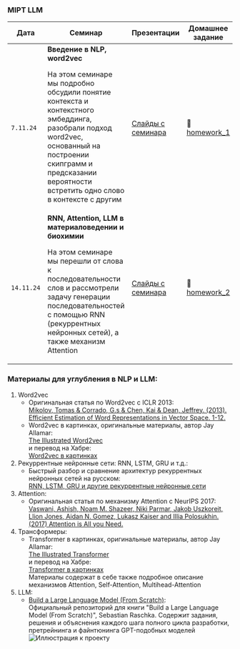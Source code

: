 ### MIPT LLM

| Дата     |    Семинар                                  | Презентации            |     Домашнее задание |
| ---------|-------------------------------------------------------| -----------------------|----------------------|
| `7.11.24`  |**Введение в NLP, word2vec**<p>На этом семинаре мы подробно обсудили понятие контекста и контекстного эмбеддинга, разобрали подход word2vec, основанный на построении скипграмм и предсказании вероятности встретить одно слово в контексте с другим | [Слайды с семинара](https://github.com/YanaPropad/MIPT_LLM/blob/main/Введение%20в%20NLP%2C%20LLM%20%20в%20материаловедении%20и%20химии%20-%20часть%201.pdf)|&#128193;[homework_1](https://github.com/YanaPropad/MIPT_LLM/tree/main/homework_1)|
| `14.11.24` |**RNN, Attention, LLM в материаловедении и биохимии**<p>На этом семинаре мы перешли от слова к последовательности слов и рассмотрели задачу генерации последовательностей с помощью RNN (рекуррентных нейронных сетей), а также механизм Attention | [Слайды с семинара](https://github.com/YanaPropad/MIPT_LLM/blob/main/Введение%20в%20NLP%2C%20LLM%20%20в%20материаловедении%20и%20химии%20-%20часть%202.pdf)|&#128193;[homework_2](https://github.com/YanaPropad/MIPT_LLM/tree/main/homework_2)|

### Материалы для углубления в NLP и LLM:
1. Word2vec
   - Оригинальная статья по Word2vec с ICLR 2013:<br>
     [Mikolov, Tomas & Corrado, G.s & Chen, Kai & Dean, Jeffrey. (2013). Efficient Estimation of Word Representations in Vector Space. 1-12.](https://arxiv.org/abs/1301.3781)
   - Word2vec в картинках, оригинальные материалы, автор Jay Allamar:<br>
     [The Illustrated Word2vec](https://jalammar.github.io/illustrated-word2vec/)<br>
     и перевод на Хабре:<br>
     [Word2vec в картинках](https://habr.com/ru/articles/446530/)
2. Рекуррентные нейронные сети: RNN, LSTM, GRU и т.д.:
   - Быстрый разбор и сравнение архитектур рекуррентных нейронных сетей на русском:<br>
     [RNN, LSTM, GRU и другие рекуррентные нейронные сети](http://vbystricky.ru/2021/05/rnn_lstm_gru_etc.html)
3. Attention:
   - Оригинальная статья по механизму Attention с NeurIPS 2017:<br>
     [Vaswani, Ashish, Noam M. Shazeer, Niki Parmar, Jakob Uszkoreit, Llion Jones, Aidan N. Gomez, Lukasz Kaiser and Illia Polosukhin. (2017) Attention is All you Need.](https://papers.nips.cc/paper_files/paper/2017/hash/3f5ee243547dee91fbd053c1c4a845aa-Abstract.html)
4. Трансформеры:
   - Transformer в картинках, оригинальные материалы, автор Jay Allamar:<br>
     [The Illustrated Transformer](https://jalammar.github.io/illustrated-transformer/)<br>
     и перевод на Хабре:<br>
     [Transformer в картинках](https://habr.com/ru/articles/486358/)<br>
     Материалы содержат в себе также подробное описание механизмов Attention, Self-Attention, Multihead-Attention
5. LLM:
   - [Build a Large Language Model (From Scratch)](https://github.com/rasbt/LLMs-from-scratch):<br>
     Официальный репозиторий для книги "Build a Large Language Model (From Scratch)", Sebastian Raschka. Содержит задания, решения и объяснения каждого шага полного цикла разработки, претрейнинга и файнтюнинга GPT-подобных моделей
  ![Иллюстрация к проекту](https://camo.githubusercontent.com/a17472f25db0af2e7a72700cf3e994b48a61405931b54111ed4d62cbe0371216/68747470733a2f2f73656261737469616e72617363686b612e636f6d2f696d616765732f4c4c4d732d66726f6d2d736372617463682d696d616765732f6d656e74616c2d6d6f64656c2e6a7067)

